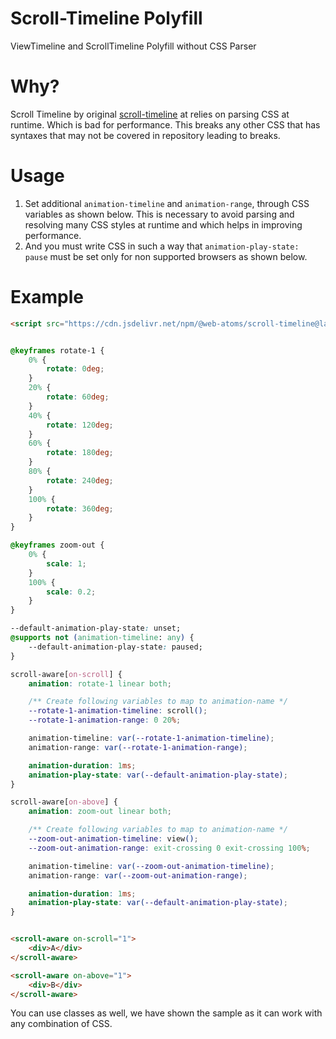 # Scroll-Timeline Polyfill
ViewTimeline and ScrollTimeline Polyfill without CSS Parser

# Why?
Scroll Timeline by original [scroll-timeline](https://github.com/flackr/scroll-timeline) at relies on parsing CSS at runtime. Which is bad for performance.
This breaks any other CSS that has syntaxes that may not be covered in repository leading to breaks.

# Usage

1. Set additional `animation-timeline` and `animation-range`, through CSS variables as shown below. This is necessary to avoid parsing and resolving many CSS styles at runtime and which helps in improving performance.
2. And you must write CSS in such a way that `animation-play-state: pause` must be set only for non supported browsers as shown below.

# Example

```html
<script src="https://cdn.jsdelivr.net/npm/@web-atoms/scroll-timeline@latest/dist/main.js"></script>
```

```css

@keyframes rotate-1 {
    0% {
        rotate: 0deg;
    }
    20% {
        rotate: 60deg;
    }
    40% {
        rotate: 120deg;
    }
    60% {
        rotate: 180deg;
    }
    80% {
        rotate: 240deg;
    }
    100% {
        rotate: 360deg;
    }
}

@keyframes zoom-out {
    0% {
        scale: 1;
    }
    100% {
        scale: 0.2;
    }
}

--default-animation-play-state: unset;
@supports not (animation-timeline: any) {
    --default-animation-play-state: paused;
}

scroll-aware[on-scroll] {
    animation: rotate-1 linear both;

    /** Create following variables to map to animation-name */
    --rotate-1-animation-timeline: scroll();
    --rotate-1-animation-range: 0 20%;

    animation-timeline: var(--rotate-1-animation-timeline);
    animation-range: var(--rotate-1-animation-range);

    animation-duration: 1ms;
    animation-play-state: var(--default-animation-play-state);
}

scroll-aware[on-above] {
    animation: zoom-out linear both;

    /** Create following variables to map to animation-name */
    --zoom-out-animation-timeline: view();
    --zoom-out-animation-range: exit-crossing 0 exit-crossing 100%;

    animation-timeline: var(--zoom-out-animation-timeline);
    animation-range: var(--zoom-out-animation-range);

    animation-duration: 1ms;
    animation-play-state: var(--default-animation-play-state);
}
```

```html

<scroll-aware on-scroll="1">
    <div>A</div>
</scroll-aware>

<scroll-aware on-above="1">
    <div>B</div>
</scroll-aware>
```

You can use classes as well, we have shown the sample as it can work with any combination of CSS.
